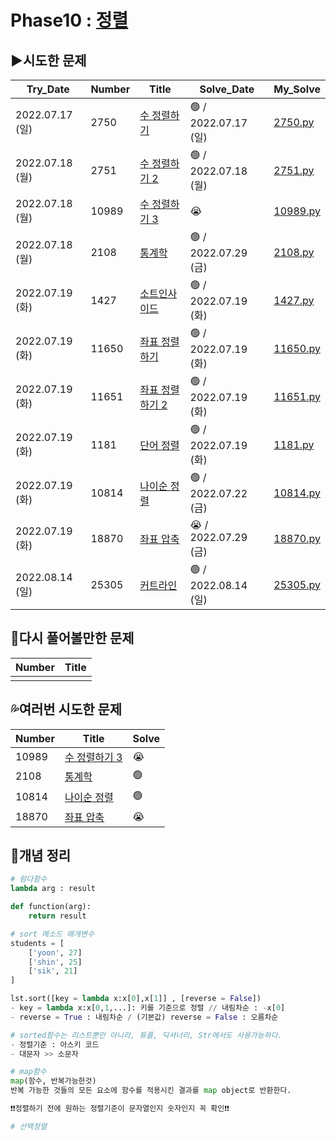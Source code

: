 # Phase10 : [정렬](https://www.acmicpc.net/step/9)

## ▶️시도한 문제

| Try_Date        | Number | Title                                                    | Solve_Date           | My_Solve               |
| --------------- | ------ | -------------------------------------------------------- | -------------------- | ---------------------- |
| 2022.07.17 (일) | 2750   | [수 정렬하기](https://www.acmicpc.net/problem/2750)      | 🟢 / 2022.07.17 (일) | [2750.py](./2750.py)   |
| 2022.07.18 (월) | 2751   | [수 정렬하기 2](https://www.acmicpc.net/problem/2751)    | 🟢 / 2022.07.18 (월) | [2751.py](./2751.py)   |
| 2022.07.18 (월) | 10989  | [수 정렬하기 3](https://www.acmicpc.net/problem/10989)   | 😭                   | [10989.py](./10989.py) |
| 2022.07.18 (월) | 2108   | [통계학](https://www.acmicpc.net/problem/2108)           | 🟢 / 2022.07.29 (금) | [2108.py](./2108.py)   |
| 2022.07.19 (화) | 1427   | [소트인사이드](https://www.acmicpc.net/problem/1427)     | 🟢 / 2022.07.19 (화) | [1427.py](./1427.py)   |
| 2022.07.19 (화) | 11650  | [좌표 정렬하기](https://www.acmicpc.net/problem/11650)   | 🟢 / 2022.07.19 (화) | [11650.py](./11650.py) |
| 2022.07.19 (화) | 11651  | [좌표 정렬하기 2](https://www.acmicpc.net/problem/11651) | 🟢 / 2022.07.19 (화) | [11651.py](./11651.py) |
| 2022.07.19 (화) | 1181   | [단어 정렬](https://www.acmicpc.net/problem/1181)        | 🟢 / 2022.07.19 (화) | [1181.py](./1181.py)   |
| 2022.07.19 (화) | 10814  | [나이순 정렬](https://www.acmicpc.net/problem/10814)     | 🟢 / 2022.07.22 (금) | [10814.py](./10814.py) |
| 2022.07.19 (화) | 18870  | [좌표 압축](https://www.acmicpc.net/problem/18870)       | 😭 / 2022.07.29 (금) | [18870.py](./18870.py) |
| 2022.08.14 (일) | 25305  | [커트라인](https://www.acmicpc.net/problem/25305)        | 🟢 / 2022.08.14 (일) | [25305.py](./25305.py) |

## 💫다시 풀어볼만한 문제

| Number | Title |
| ------ | ----- |
|        |       |

## 💦여러번 시도한 문제

| Number | Title                                                  | Solve |
| ------ | ------------------------------------------------------ | ----- |
| 10989  | [수 정렬하기 3](https://www.acmicpc.net/problem/10989) | 😭    |
| 2108   | [통계학](https://www.acmicpc.net/problem/2108)         | 🟢    |
| 10814  | [나이순 정렬](https://www.acmicpc.net/problem/10814)   | 🟢    |
| 18870  | [좌표 압축](https://www.acmicpc.net/problem/18870)     | 😭    |

## 📑개념 정리

```python
# 람다함수
lambda arg : result

def function(arg):
    return result
```

```python
# sort 메소드 매개변수
students = [
    ['yoon', 27]
    ['shin', 25]
    ['sik', 21]
]

lst.sort([key = lambda x:x[0],x[1]] , [reverse = False])
- key = lambda x:x[0,1,...]: 키를 기준으로 정렬 // 내림차순 : -x[0]
- reverse = True : 내림차순 / (기본값) reverse = False : 오름차순

# sorted함수는 리스트뿐만 아니라, 튜플, 딕셔너리, Str에서도 사용가능하다.
- 정렬기준 : 아스키 코드
- 대문자 >> 소문자
```

```python
# map함수
map(함수, 반복가능한것)
반복 가능한 것들의 모든 요소에 함수를 적용시킨 결과를 map object로 반환한다.
```

```python
❗❗정렬하기 전에 원하는 정렬기준이 문자열인지 숫자인지 꼭 확인❗❗
```

```python
# 선택정렬

```
